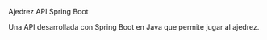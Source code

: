 Ajedrez API Spring Boot

Una API desarrollada con Spring Boot en Java que permite jugar al ajedrez.

